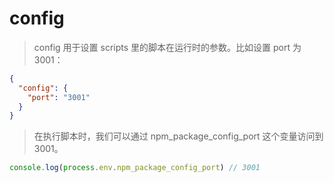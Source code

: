 # config

> config 用于设置 scripts 里的脚本在运行时的参数。比如设置 port 为 3001：

```json
{
  "config": {
    "port": "3001"
  }
}
```

> 在执行脚本时，我们可以通过 npm_package_config_port 这个变量访问到 3001。

```js
console.log(process.env.npm_package_config_port) // 3001
```
